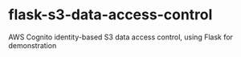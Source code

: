 # flask-s3-data-access-control
AWS Cognito identity-based S3 data access control, using Flask for demonstration

